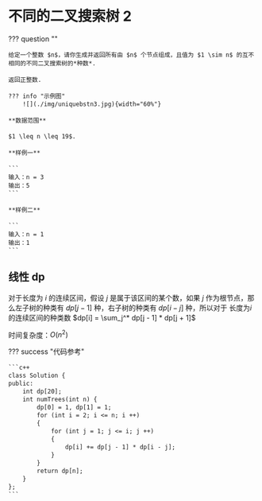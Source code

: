 # 不同的二叉搜索树 2

??? question "[]()"

    给定一个整数 $n$，请你生成并返回所有由 $n$ 个节点组成，且值为 $1 \sim n$ 的互不相同的不同二叉搜索树的*种数*.

    返回正整数.

    ??? info "示例图"
        ![](./img/uniquebstn3.jpg){width="60%"}

    **数据范围**

    $1 \leq n \leq 19$.

    **样例一**

    ```
    输入：n = 3
    输出：5
    ```

    **样例二**

    ```
    输入：n = 1
    输出：1
    ```

## 线性 dp

对于长度为 $i$ 的连续区间，假设 $j$ 是属于该区间的某个数，如果 $j$ 作为根节点，那么左子树的种类有 $dp[j - 1]$ 种，右子树的种类有 $dp[i - j]$ 种，所以对于 长度为$i$ 的连续区间的种类数 $dp[i] = \sum_j^* dp[j - 1] * dp[j + 1]$

时间复杂度：$O(n ^ 2)$

??? success "代码参考"

    ```c++
    class Solution {
    public:
        int dp[20];
        int numTrees(int n) {
            dp[0] = 1, dp[1] = 1;
            for (int i = 2; i <= n; i ++)
            {
                for (int j = 1; j <= i; j ++)
                {
                    dp[i] += dp[j - 1] * dp[i - j];
                }
            }
            return dp[n];
        }
    };
    ```